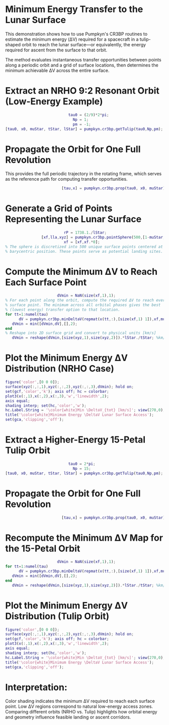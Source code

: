
# Minimum Energy Transfer to the Lunar Surface

This demonstration shows how to use Pumpkyn's CR3BP routines to estimate the minimum energy (ΔV) required for a spacecraft in a tulip\-shaped orbit to reach the lunar surface—or equivalently, the energy required for ascent from the surface to that orbit.


The method evaluates instantaneous transfer opportunities between points along a periodic orbit and a grid of surface locations, then determines the minimum achievable ΔV across the entire surface.

# Extract an NRHO 9:2 Resonant Orbit (Low\-Energy Example)
```matlab
                            tau0 = (2/9)*2*pi;
                              Np = 1;
                              pm = -1;
[tau0, x0, muStar, tStar, lStar] = pumpkyn.cr3bp.getTulip(tau0,Np,pm);
```
# Propagate the Orbit for One Full Revolution

This provides the full periodic trajectory in the rotating frame, which serves as the reference path for computing transfer opportunities.

```matlab
                         [tau,x] = pumpkyn.cr3bp.prop(tau0, x0, muStar);
```
# Generate a Grid of Points Representing the Lunar Surface
```matlab
                          rP = 1738.1./lStar;
                [xf,lla,xyz] = pumpkyn.cr3bp.pointSphere(500,[1-muStar,0,0],rP);
                          xf = [xf,xf.*0];
% The sphere is discretized into 500 unique surface points centered at the Moon's 
% barycentric position. These points serve as potential landing sites.
```
# Compute the Minimum ΔV to Reach Each Surface Point
```matlab
                       dVmin = NaN(size(xf,1),1);
% For each point along the orbit, compute the required ΔV to reach every 
% surface point. The minimum across all orbital phases gives the best 
% (lowest energy) transfer option to that location.
for tt=1:numel(tau)
      dV = pumpkyn.cr3bp.minDeltaV(repmat(x(tt,:),[size(xf,1) 1]),xf,muStar);
   dVmin = min([dVmin,dV],[],2);
end
% Reshape into 2D surface grid and convert to physical units [km/s]
   dVmin = reshape(dVmin,[size(xyz,1),size(xyz,2)]).*lStar./tStar; %km/s
```
# Plot the Minimum Energy ΔV Distribution (NRHO Case)
```matlab
figure('color',[0 0 0]);
surface(xyz(:,:,1),xyz(:,:,2),xyz(:,:,3),dVmin); hold on;
set(gcf,'color','k'); axis off; hc = colorbar;
plot3(x(:,1),x(:,2),x(:,3),'w','linewidth',2);
axis equal;
shading interp; set(hc,'color','w');
hc.Label.String = '\color{white}Min \DeltaV_{tot} [km/s]'; view(270,0);
title('\color{white}Minimum Energy \DeltaV Lunar Surface Access');
set(gca,'clipping','off');
```
# Extract a Higher\-Energy 15\-Petal Tulip Orbit
```matlab
                            tau0 = 2*pi;
                              Np = 15;
[tau0, x0, muStar, tStar, lStar] = pumpkyn.cr3bp.getTulip(tau0,Np,pm);
```
# Propagate the Orbit for One Full Revolution
```matlab
                         [tau,x] = pumpkyn.cr3bp.prop(tau0, x0, muStar);
```
# Recompute the Minimum ΔV Map for the 15\-Petal Orbit
```matlab
                       dVmin = NaN(size(xf,1),1);
for tt=1:numel(tau)
      dV = pumpkyn.cr3bp.minDeltaV(repmat(x(tt,:),[size(xf,1) 1]),xf,muStar);
   dVmin = min([dVmin,dV],[],2);
end
   dVmin = reshape(dVmin,[size(xyz,1),size(xyz,2)]).*lStar./tStar; %km/s
```
# Plot the Minimum Energy ΔV Distribution (Tulip Orbit)
```matlab
figure('color',[0 0 0]);
surface(xyz(:,:,1),xyz(:,:,2),xyz(:,:,3),dVmin); hold on;
set(gcf,'color','k'); axis off; hc = colorbar;
plot3(x(:,1),x(:,2),x(:,3),'w','linewidth',2);
axis equal;
shading interp; set(hc,'color','w');
hc.Label.String = '\color{white}Min \DeltaV_{tot} [km/s]'; view(270,0);
title('\color{white}Minimum Energy \DeltaV Lunar Surface Access');
set(gca,'clipping','off');
```
# Interpretation:

Color shading indicates the minimum ΔV required to reach each surface point. Low ΔV regions correspond to natural low\-energy access zones. Comparing different orbits (NRHO vs. Tulip) highlights how orbital energy and geometry influence feasible landing or ascent corridors.

